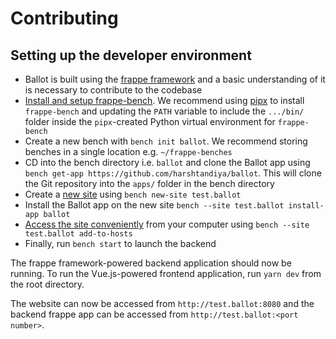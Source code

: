 # Contributing

## Setting up the developer environment

* Ballot is built using the [frappe framework](https://frappeframework.com/docs/user/en/basics)
  and a basic understanding of it is necessary to contribute to the codebase
* [Install and setup frappe-bench](https://frappeframework.com/docs/user/en/tutorial/install-and-setup-bench).
  We recommend using [pipx](https://github.com/pypa/pipx) to install
  `frappe-bench` and updating the `PATH` variable to include the `.../bin/`
  folder inside the `pipx`-created Python virtual environment for `frappe-bench`
* Create a new bench with `bench init ballot`. We recommend storing benches
  in a single location e.g. `~/frappe-benches`
* CD into the bench directory i.e. `ballot` and clone the Ballot app using
  `bench get-app https://github.com/harshtandiya/ballot`. This will clone the
  Git repository into the `apps/` folder in the bench directory
* Create a [new site](https://frappeframework.com/docs/user/en/tutorial/create-a-site)
  using `bench new-site test.ballot`
* Install the Ballot app on the new site `bench --site test.ballot install-app ballot`
* [Access the site conveniently](https://frappeframework.com/docs/user/en/tutorial/create-a-site#access-site-in-your-browser)
  from your computer using `bench --site test.ballot add-to-hosts`
* Finally, run `bench start` to launch the backend

The frappe framework-powered backend application should now be running. To run
the Vue.js-powered frontend application, run `yarn dev` from the root
directory.

The website can now be accessed from `http://test.ballot:8080` and the backend
frappe app can be accessed from `http://test.ballot:<port number>`.
